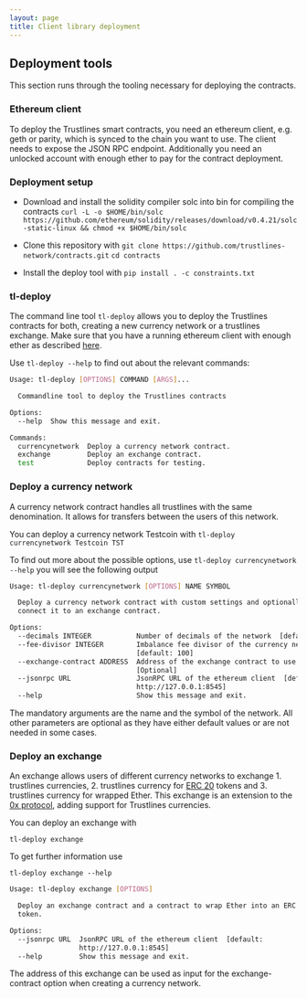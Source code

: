 ```yaml
---
layout: page
title: Client library deployment
---
```


## Deployment tools
This section runs through the tooling necessary for deploying the contracts.

### Ethereum client
To deploy the Trustlines smart contracts, you need an ethereum client, e.g. geth or parity, which is synced to the chain you want to use. The client needs to expose the JSON RPC endpoint. Additionally you need an unlocked account with enough ether to pay for the contract deployment.

### Deployment setup

 * Download and install the solidity compiler solc into bin for compiling the contracts
  `curl -L -o $HOME/bin/solc https://github.com/ethereum/solidity/releases/download/v0.4.21/solc-static-linux && chmod +x $HOME/bin/solc`

 * Clone this repository with
 `git clone https://github.com/trustlines-network/contracts.git`
 `cd contracts`

 * Install the deploy tool with
 `pip install . -c constraints.txt`

### tl-deploy

The command line tool `tl-deploy` allows you to deploy the Trustlines contracts for both, creating a new currency network or a trustlines exchange. Make sure that you have a running ethereum client with enough ether as described [here](../README.md).

Use `tl-deploy --help` to find out about the relevant commands:

```bash
Usage: tl-deploy [OPTIONS] COMMAND [ARGS]...

  Commandline tool to deploy the Trustlines contracts

Options:
  --help  Show this message and exit.

Commands:
  currencynetwork  Deploy a currency network contract.
  exchange         Deploy an exchange contract.
  test             Deploy contracts for testing.
```

### Deploy a currency network
A currency network contract handles all trustlines with the same denomination. It allows for transfers between the users of this network.

You can deploy a currency network Testcoin with
`tl-deploy currencynetwork Testcoin TST`

To find out more about the possible options, use
`tl-deploy currencynetwork --help`
you will see the following output
```bash
Usage: tl-deploy currencynetwork [OPTIONS] NAME SYMBOL

  Deploy a currency network contract with custom settings and optionally
  connect it to an exchange contract.

Options:
  --decimals INTEGER           Number of decimals of the network  [default: 2]
  --fee-divisor INTEGER        Imbalance fee divisor of the currency network
                               [default: 100]
  --exchange-contract ADDRESS  Address of the exchange contract to use
                               [Optional]
  --jsonrpc URL                JsonRPC URL of the ethereum client  [default:
                               http://127.0.0.1:8545]
  --help                       Show this message and exit.

```

The mandatory arguments are the name and the symbol of the network.
All other parameters are optional as they have either default values or are not needed in some cases.

### Deploy an exchange
An exchange allows users of different currency networks to exchange 1. trustlines currencies, 2. trustlines currency for [ERC 20](https://github.com/ethereum/EIPs/blob/master/EIPS/eip-20.md) tokens and 3. trustlines currency for wrapped Ether.
This exchange is an extension to the [0x protocol](https://github.com/0xProject), adding support for Trustlines currencies.

You can deploy an exchange with

`tl-deploy exchange`

To get further information use

`tl-deploy exchange --help`

```bash
Usage: tl-deploy exchange [OPTIONS]

  Deploy an exchange contract and a contract to wrap Ether into an ERC 20
  token.

Options:
  --jsonrpc URL  JsonRPC URL of the ethereum client  [default:
                 http://127.0.0.1:8545]
  --help         Show this message and exit.
```
The address of this exchange can be used as input for the exchange-contract option when creating a currency network.
